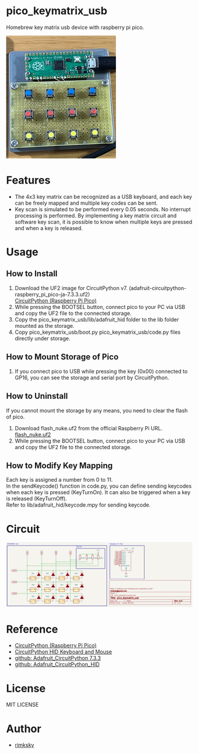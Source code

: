 # pico_keymatrix_usb
Homebrew key matrix usb device with raspberry pi pico.

![pico_keymatrix.png](doc/pico_keymatrix.png)

# Features
* The 4x3 key matrix can be recognized as a USB keyboard, and each key can be freely mapped and multiple key codes can be sent.
* Key scan is simulated to be performed every 0.05 seconds. No interrupt processing is performed. By implementing a key matrix circuit and software key scan, it is possible to know when multiple keys are pressed and when a key is released.

# Usage
## How to Install
1. Download the UF2 image for CircuitPython v7. (adafruit-circuitpython-raspberry_pi_pico-ja-7.3.3.uf2)  
[CircuitPython (Raspberry Pi Pico)](https://circuitpython.org/board/raspberry_pi_pico/)
1. While pressing the BOOTSEL button, connect pico to your PC via USB and copy the UF2 file to the connected storage.
1. Copy the pico_keymatrix_usb/lib/adafruit_hid folder to the lib folder mounted as the storage.
1. Copy pico_keymatrix_usb/boot.py pico_keymatrix_usb/code.py files directly under storage.

## How to Mount Storage of Pico
1. If you connect pico to USB while pressing the key (0x00) connected to GP16, you can see the storage and serial port by CircuitPython.

## How to Uninstall
If you cannot mount the storage by any means, you need to clear the flash of pico.
1. Download flash_nuke.uf2 from the official Raspberry Pi URL.  
[flash_nuke.uf2](https://www.raspberrypi.com/documentation/microcontrollers/raspberry-pi-pico.html#resetting-flash-memory)
1. While pressing the BOOTSEL button, connect pico to your PC via USB and copy the UF2 file to the connected storage.

## How to Modify Key Mapping
Each key is assigned a number from 0 to 11.  
In the sendKeycode() function in code.py, you can define sending keycodes when each key is pressed (KeyTurnOn). It can also be triggered when a key is released (KeyTurnOff).  
Refer to lib/adafruit_hid/keycode.mpy for sending keycode.

# Circuit
![circuit.png](doc/circuit.png)

# Reference
* [CircuitPython (Raspberry Pi Pico)](https://circuitpython.org/board/raspberry_pi_pico/)
* [CircuitPython HID Keyboard and Mouse](https://learn.adafruit.com/circuitpython-essentials/circuitpython-hid-keyboard-and-mouse)
* [github: Adafruit_CircuitPython 7.3.3](https://github.com/adafruit/circuitpython/releases/tag/7.3.3)
* [github: Adafruit_CircuitPython_HID](https://github.com/adafruit/Adafruit_CircuitPython_HID)

# License
MIT LICENSE

# Author
* [rimksky][]

[rimksky]: https://github.com/rimksky "rimksky"

